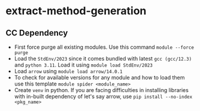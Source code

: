 # extract-method-generation

## CC Dependency

- First force purge all existing modules. Use this command `module --force purge`
- Load the `StdEnv/2023` since it comes bundled with latest `gcc (gcc/12.3)` and `python 3.11`. Load it using `module load StdEnv/2023`
- Load `arrow` using `module load arrow/14.0.1`
- To check for available versions for any module and how to load them use this template `module spider <module_name>`
- Create `venv` in python. If you are facing difficulties in installing libraries with in-built dependency of let's say arrow, use `pip install --no-index <pkg_name>`